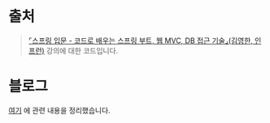 # 출처
> [⌜스프링 입문 - 코드로 배우는 스프링 부트, 웹 MVC, DB 접근 기술⌟(김영한, 인프런)](https://www.inflearn.com/course/%EC%8A%A4%ED%94%84%EB%A7%81-%EC%9E%85%EB%AC%B8-%EC%8A%A4%ED%94%84%EB%A7%81%EB%B6%80%ED%8A%B8) 강의에 대한 코드입니다. 

# 블로그
[여기](https://velog.io/@developer-shkim/series/Spring) 에 관련 내용을 정리했습니다. 